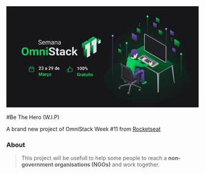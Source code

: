 <img src="./frontend/src/omnistackweek.jpeg">

#Be The Hero (W.I.P)
  
  
A brand new project of OmniStack Week #11 from [Rocketseat](http://rocketseat.com.br)


### About

> This project will be usefull to help  some people to reach a **non-government organisations (NGOs)** and work together.
